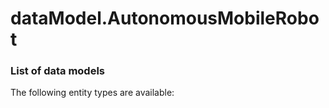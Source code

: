 # dataModel.AutonomousMobileRobot

### List of data models

The following entity types are available:
